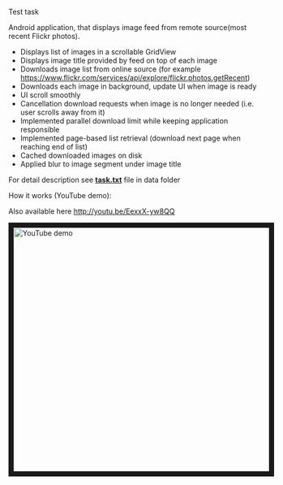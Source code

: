Test task

Android application, that displays image feed from remote source(most recent Flickr photos).

- Displays list of images in a scrollable GridView
- Displays image title provided by feed on top of each image
- Downloads image list from online source (for example https://www.flickr.com/services/api/explore/flickr.photos.getRecent)
- Downloads each image in background, update UI when image is ready
- UI scroll smoothly
- Cancellation download requests when image is no longer needed (i.e. user scrolls away from it)
- Implemented parallel download limit while keeping application responsible
- Implemented page-based list retrieval (download next page when reaching end of list)
- Cached downloaded images on disk
- Applied blur to image segment under image title

For detail description see <a href="../../raw/master/data/task.txt"><b>task.txt</b></a> file in data folder

How it works (YouTube demo):

Also available here http://youtu.be/EexxX-yw8QQ

<a href="http://www.youtube.com/watch?feature=player_embedded&v=EexxX-yw8QQ
" target="_blank"><img src="http://img.youtube.com/vi/EexxX-yw8QQ/0.jpg"
alt="YouTube demo" width="640" height="480" border="10" /></a>